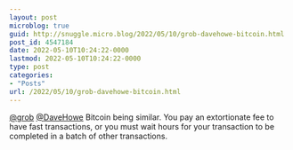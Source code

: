 ```yaml
---
layout: post
microblog: true
guid: http://snuggle.micro.blog/2022/05/10/grob-davehowe-bitcoin.html
post_id: 4547184
date: 2022-05-10T10:24:22-0000
lastmod: 2022-05-10T10:24:22-0000
type: post
categories:
- "Posts"
url: /2022/05/10/grob-davehowe-bitcoin.html
---
```

<p><span class="h-card" translate="no"><a href="https://mstdn.social/@grob" class="u-url mention">@<span>grob</span></a></span> <span class="h-card" translate="no"><a href="https://ioc.exchange/@DaveHowe" class="u-url mention">@<span>DaveHowe</span></a></span> Bitcoin being similar. You pay an extortionate fee to have fast transactions, or you must wait hours for your transaction to be completed in a batch of other transactions.</p>
